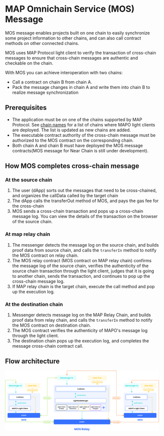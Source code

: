 # MAP Omnichain Service (MOS) Message

MOS message enables projects built on one chain to easily synchronize some project information to other chains, and can also call contract methods on other connected chains.

MOS uses MAP Protocol light client to verify the transaction of cross-chain messages to ensure that cross-chain messages are authentic and checkable on the chain.

With MOS you can achieve interoperation with two chains:

- Call a contract on chain B from chain A.
- Pack the message changes in chain A and write them into chain B to realize message synchronization

## Prerequisites

- The application must be on one of the chains supported by MAP Protocol. See [chain names](https://docs.mapprotocol.io/develop/light-client) for a list of chains where MAPO light clients are deployed. The list is updated as new chains are added.
- The executable contract authority of the cross-chain message must be authorized to the MOS contract on the corresponding chain.
- Both chain A and chain B must have deployed the MOS message contracts(MOS message for Near Chain is still under development).

## How MOS completes cross-chain message

### At the source chain

1. The user (dApp) sorts out the messages that need to be cross-chained, and organizes the callData called by the target chain
2. The dApp calls the transferOut method of MOS, and pays the gas fee for the cross-chain
3. MOS sends a cross-chain transaction and pops up a cross-chain message log. You can view the details of the transaction on the browser of the source chain.

### At map relay chain

1. The messenger detects the message log on the source chain, and builds proof data from source chain, and calls the `transferIn` method to notify the MOS contract on relay chain.
2. The MOS relay contract (MOS contract on MAP relay chain) confirms the message log of the source chain, verifies the authenticity of the source chain transaction through the light client, judges that it is going to another chain, sends the transaction, and continues to pop up the cross-chain message log. 
3. If MAP relay chain is the target chain, execute the call method and pop up the execution log.

### At the destination chain

1. Messenger detects message log on the MAP Relay Chain, and builds proof data from relay chain, and calls the `transferIn` method to notify the MOS contract on destination chain.
2. The MOS contract verifies the authenticity of MAPO's message log through the light client. 
3. The destination chain pops up the execution log, and completes the message cross-chain contract call.

## Flow architecture

![MAP Omnichain Service Message](croosChainMessage.png)